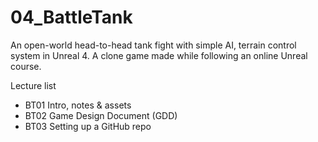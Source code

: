 # 04_BattleTank
An open-world head-to-head tank fight with simple AI, terrain control system in Unreal 4. A clone game made while following an online Unreal course.

Lecture list 
* BT01 Intro, notes & assets
* BT02 Game Design Document (GDD)
* BT03 Setting up a GitHub repo